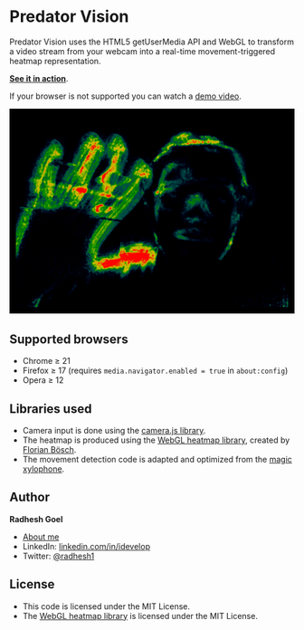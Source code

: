Predator Vision
===============

Predator Vision uses the HTML5 getUserMedia API and WebGL to transform a video stream from your webcam into a real-time movement-triggered heatmap representation. 

**[See it in action](https://hunter-vision.vercel.app/)**.

If your browser is not supported you can watch a [demo video](http://www.youtube.com/watch?v=a_4ZhcT9hSs).

<img src="images/screenshot.png" />

## Supported browsers

* Chrome &ge; 21
* Firefox &ge; 17 (requires `media.navigator.enabled = true` in `about:config`)
* Opera &ge; 12

## Libraries used

* Camera input is done using the [camera.js library](https://github.com/radhesh1/camera.js).
* The heatmap is produced using the [WebGL heatmap library](https://github.com/pyalot/webgl-heatmap), created by [Florian Bösch](https://github.com/pyalot).
* The movement detection code is adapted and optimized from the [magic xylophone](http://www.adobe.com/devnet/html5/articles/javascript-motion-detection.html).

## Author

**Radhesh Goel**

* [About me](https://portfolio-radhesh1.vercel.app/)
* LinkedIn: [linkedin.com/in/idevelop](http://www.linkedin.com/in/radhesh-g)
* Twitter: [@radhesh1](http://twitter.com/radhesh1)

## License

- This code is licensed under the MIT License.
- The [WebGL heatmap library](https://github.com/pyalot/webgl-heatmap/) is licensed under the MIT License.

